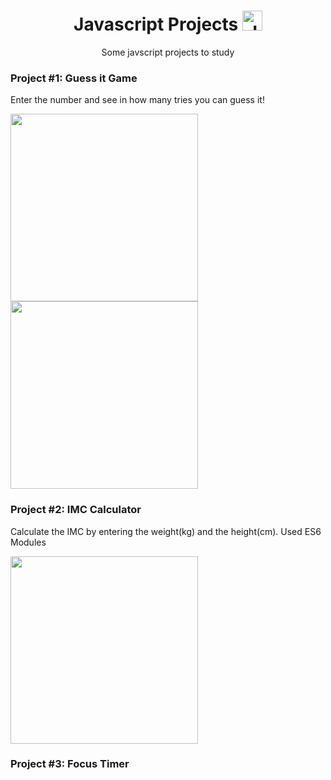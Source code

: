 <h1 align ="center">Javascript Projects <img height="32" src="https://seeklogo.com/images/J/javascript-logo-E967E87D74-seeklogo.com.png" alt="Javascript"/> </h1>
<p align = "center">Some javscript projects to study</p>

<h3>Project #1: Guess it Game</h3>
<p>Enter the number and see in how many tries you can guess it!</p>
<p>
  <img src = "https://github.com/carolfons/javascript-projects/blob/main/jogo-adivinhacao/assets/jogo-adivinhacao-1.png" height = "300px" />
   <img src = "https://github.com/carolfons/javascript-projects/blob/main/jogo-adivinhacao/assets/jogo-adivinhacao-2.png" height = "300px"/>
</p>
<h3>Project #2: IMC Calculator</h3>
<p>Calculate the IMC by entering the weight(kg) and the height(cm). Used <bold>ES6 Modules</bold></p>
<p>
  <img src = "https://github.com/carolfons/javascript-projects/blob/main/calculo-imc/assets/imc-calculator.png" height = "300px" />
</p>
<h3>Project #3: Focus Timer</h3>
